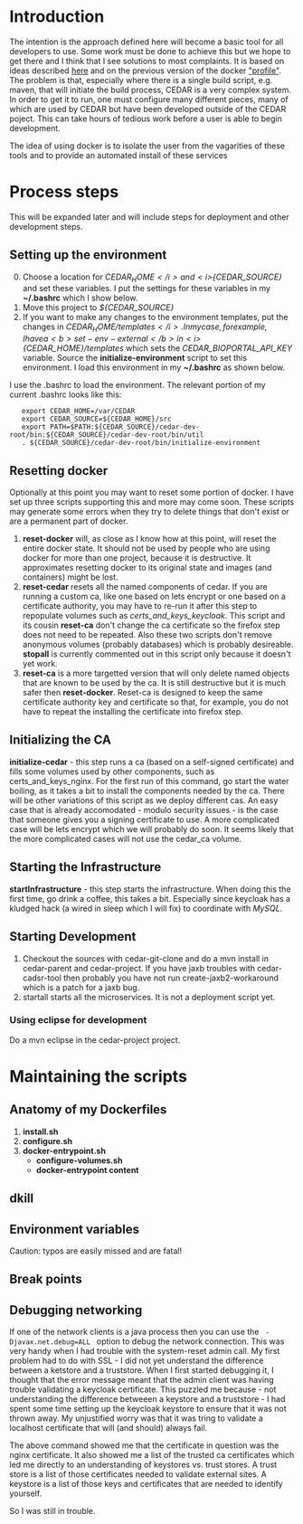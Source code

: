 
# Introduction

The intention is the approach defined here will become a basic tool
for all developers to use. Some work must be done to achieve this but
we  hope to get there and I think that I see solutions to most
complaints.  It is based on ideas described
[here](https://metadatacenter.readthedocs.io/en/latest/install-overview/)
and on the previous version of the docker
["profile"](https://github.com/metadatacenter/cedar-docker-build.git). The
problem is that, especially where there is a single build script,
e.g. maven, that will initiate the build process, CEDAR is a very
complex system.  In order to get it to run, one must configure many
different pieces, many of which are used by CEDAR but have been
developed outside of the CEDAR poject.  This can take hours of tedious
work before a user is able to begin development.

The idea of using docker is to isolate the user from the vagarities of
these tools and to provide an automated install of these services

# Process steps

This will be expanded later and will include steps for deployment and
other development steps.

## Setting up the environment

0. Choose a location for <i>${CEDAR_HOME}</i> and <i>${CEDAR_SOURCE}</i> and set
   these variables.  I put the settings for these variables in my
   <b>~/.bashrc</b> which I show below.
1. Move this project to <i>${CEDAR_SOURCE}</i>
0. If you want to make any changes to the environment templates, put
   the changes in <i>${CEDAR_HOME}/templates</i>. In my case, for example, I
   have a <b>set-env-external</b> in <i>${CEDAR_HOME}/templates</i> which sets the
   <i>CEDAR_BIOPORTAL_API_KEY</i> variable. Source the <b>initialize-environment</b>
   script to set this environment.  I load this environment in my
   <b>~/.bashrc</b> as shown below.

I use the .bashrc to load the environment.   The relevant portion of my current .bashrc looks like this:
```
   export CEDAR_HOME=/var/CEDAR
   export CEDAR_SOURCE=${CEDAR_HOME}/src
   export PATH=$PATH:${CEDAR_SOURCE}/cedar-dev-root/bin:${CEDAR_SOURCE}/cedar-dev-root/bin/util
   . ${CEDAR_SOURCE}/cedar-dev-root/bin/initialize-environment
```

## Resetting docker

Optionally at this point you may want to reset some portion of
   docker.  I have set up three scripts supporting this and more may
   come soon.  These scripts may generate some errors when they try to
   delete things that don't exist or are a permanent part of docker.

1. <b>reset-docker</b> will, as close as I know how at this point,
   will reset the entire docker state.  It should not be used by
   people who are using docker for more than one project, because it
   is destructive.  It approximates resetting docker to its
   original state and images (and containers) might be
   lost.
3. <b>reset-cedar</b> resets all the named components of cedar.  If
   you are running a custom ca, like one based on lets encrypt or one
   based on a certificate authority, you
   may have to re-run it after this step to repopulate volumes such as
   <i>certs_and_keys_keycloak</i>. This script and its cousin
   <b>reset-ca</b> don't change the ca certificate so the firefox step
   does not need to be repeated.  Also these two scripts don't remove
   anonymous volumes (probably databases) which is probably
   desireable. <b>stopall</b> is currently
   commented out in this script only because it doesn't yet work.
2. <b>reset-ca</b> is a more targetted version that will only
   delete named objects that are known to be used by the ca.  It is
   still destructive but it is much safer then <b>reset-docker</b>.
   Reset-ca is designed to keep the same certificate authority key and
   certificate so that, for example, you do not have to repeat the
   installing the certificate into firefox step.

## Initializing the CA

<b>initialize-cedar</b> - this step runs a ca (based on a self-signed
   certificate) and fills some volumes used by other components, such
   as certs_and_keys_nginx.  For the first run of this command, go
   start the water boiling, as it takes a bit to install the
   components needed by the ca. There will be other variations of this
   script as we deploy different cas.  An easy case that is already
   accomodated - modulo security issues - is the case that someone
   gives you a signing certificate to use.  A more complicated case
   will be lets encrypt which we will probably do soon.  It seems
   likely that the more complicated cases will not use the cedar_ca volume.

## Starting the Infrastructure

<b>startInfrastructure</b> - this step starts the
   infrastructure. When doing this the first time, go
   drink a coffee, this takes a bit.  Especially since keycloak has a
   kludged hack (a wired in sleep which I will fix) to coordinate with <i>MySQL</i>.

## Starting Development

1. Checkout the sources with cedar-git-clone and do a mvn install in
   cedar-parent and cedar-project.  If you have jaxb troubles with cedar-cadsr-tool then probably you have
   not run create-jaxb2-workaround which is a patch for a jaxb bug.
2. startall starts all the microservices.  It is not a deployment script yet.


### Using eclipse for development

Do a mvn eclipse in the cedar-project project.

# Maintaining the scripts

## Anatomy of my Dockerfiles

1. <b>install.sh</b>
2. <b>configure.sh</b>
3. <b>docker-entrypoint.sh</b>
      * <b>configure-volumes.sh</b>
      * <b>docker-entrypoint content</b>

## dkill

## Environment variables

Caution: typos are easily missed and are fatal!

## Break points

## Debugging networking

If one of the network clients is a java process then you can use the
<code>
    -Djavax.net.debug=ALL
</code>
option to debug the network connection. This was very handy when I had
trouble with the system-reset admin call.  My first problem had to do
with SSL - I did not yet understand the difference between a ketstore
and a truststore.  When I first started debugging it, I thought that
the error message meant that the admin client was having trouble
validating a keycloak certificate.  This puzzled me because - not
understanding the difference betweeen a keystore and a truststore - I had
spent some time setting up the keycloak keystore to ensure that it was
not thrown away.  My unjustified worry was that it was tring to
validate a localhost certificate that will (and should) always fail.

The above command showed me that the certificate in question was the
nginx certificate.  It also showed me a list of the trusted ca
certificates which led me directly to an understanding of keystores
vs. trust stores.  A trust store is a list of those certificates
needed to validate external sites.  A keystore is a list of those
keys and certificates that are needed to identify yourself.

So I was still in trouble.